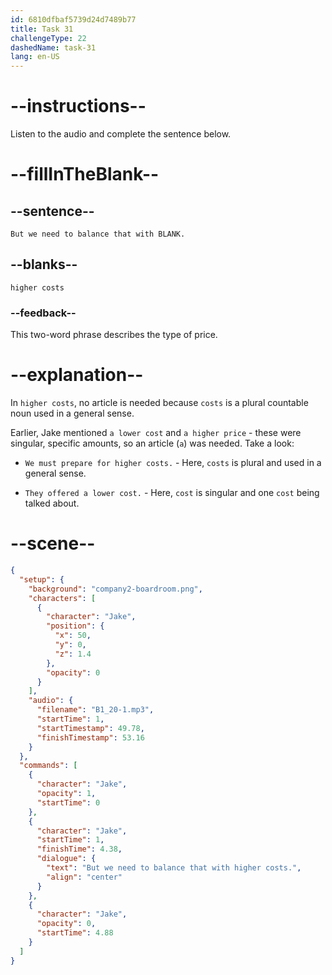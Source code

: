 ```yaml
---
id: 6810dfbaf5739d24d7489b77
title: Task 31
challengeType: 22
dashedName: task-31
lang: en-US
---
```


<!-- (Audio) Jake: But we need to balance that with higher costs. -->

# --instructions--

Listen to the audio and complete the sentence below.

# --fillInTheBlank--

## --sentence--

`But we need to balance that with BLANK.`

## --blanks--

`higher costs`

### --feedback--

This two-word phrase describes the type of price.

# --explanation--

In `higher costs`, no article is needed because `costs` is a plural countable noun used in a general sense.

Earlier, Jake mentioned `a lower cost` and `a higher price` - these were singular, specific amounts, so an article (`a`) was needed. Take a look:

- `We must prepare for higher costs.` - Here, `costs` is plural and used in a general sense.

- `They offered a lower cost.` - Here, `cost` is singular and one `cost` being talked about.

# --scene--

```json
{
  "setup": {
    "background": "company2-boardroom.png",
    "characters": [
      {
        "character": "Jake",
        "position": {
          "x": 50,
          "y": 0,
          "z": 1.4
        },
        "opacity": 0
      }
    ],
    "audio": {
      "filename": "B1_20-1.mp3",
      "startTime": 1,
      "startTimestamp": 49.78,
      "finishTimestamp": 53.16
    }
  },
  "commands": [
    {
      "character": "Jake",
      "opacity": 1,
      "startTime": 0
    },
    {
      "character": "Jake",
      "startTime": 1,
      "finishTime": 4.38,
      "dialogue": {
        "text": "But we need to balance that with higher costs.",
        "align": "center"
      }
    },
    {
      "character": "Jake",
      "opacity": 0,
      "startTime": 4.88
    }
  ]
}
```
